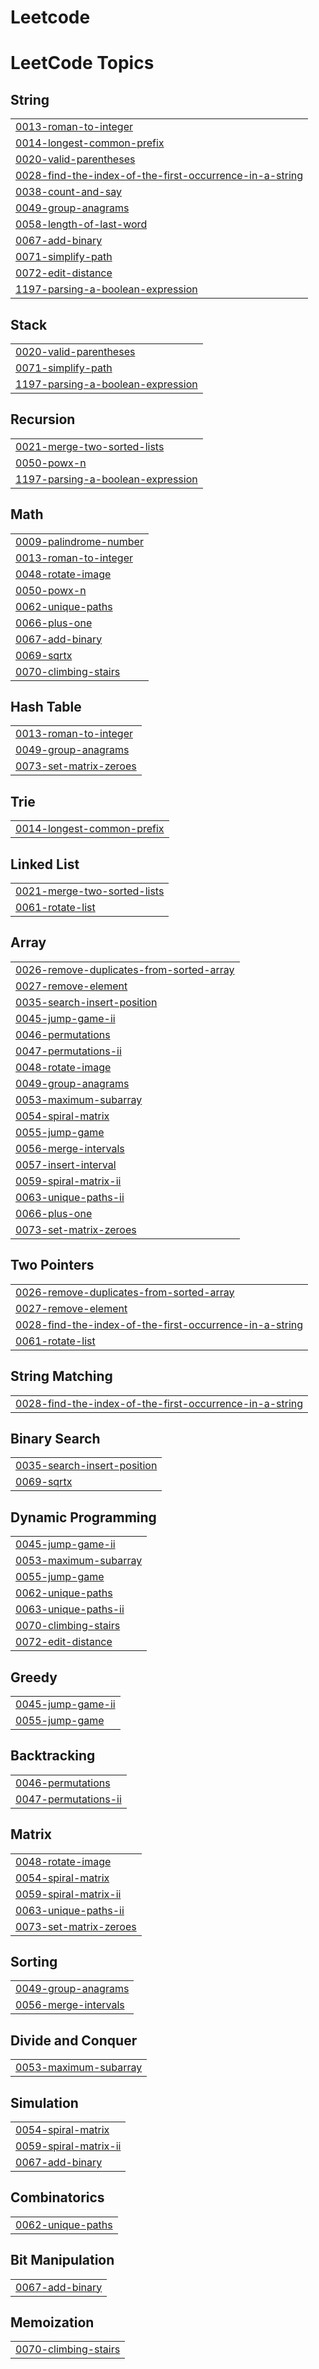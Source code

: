 # Leetcode
<!---LeetCode Topics Start-->
# LeetCode Topics
## String
|  |
| ------- |
| [0013-roman-to-integer](https://github.com/7410abhi/Leetcode/tree/master/0013-roman-to-integer) |
| [0014-longest-common-prefix](https://github.com/7410abhi/Leetcode/tree/master/0014-longest-common-prefix) |
| [0020-valid-parentheses](https://github.com/7410abhi/Leetcode/tree/master/0020-valid-parentheses) |
| [0028-find-the-index-of-the-first-occurrence-in-a-string](https://github.com/7410abhi/Leetcode/tree/master/0028-find-the-index-of-the-first-occurrence-in-a-string) |
| [0038-count-and-say](https://github.com/7410abhi/Leetcode/tree/master/0038-count-and-say) |
| [0049-group-anagrams](https://github.com/7410abhi/Leetcode/tree/master/0049-group-anagrams) |
| [0058-length-of-last-word](https://github.com/7410abhi/Leetcode/tree/master/0058-length-of-last-word) |
| [0067-add-binary](https://github.com/7410abhi/Leetcode/tree/master/0067-add-binary) |
| [0071-simplify-path](https://github.com/7410abhi/Leetcode/tree/master/0071-simplify-path) |
| [0072-edit-distance](https://github.com/7410abhi/Leetcode/tree/master/0072-edit-distance) |
| [1197-parsing-a-boolean-expression](https://github.com/7410abhi/Leetcode/tree/master/1197-parsing-a-boolean-expression) |
## Stack
|  |
| ------- |
| [0020-valid-parentheses](https://github.com/7410abhi/Leetcode/tree/master/0020-valid-parentheses) |
| [0071-simplify-path](https://github.com/7410abhi/Leetcode/tree/master/0071-simplify-path) |
| [1197-parsing-a-boolean-expression](https://github.com/7410abhi/Leetcode/tree/master/1197-parsing-a-boolean-expression) |
## Recursion
|  |
| ------- |
| [0021-merge-two-sorted-lists](https://github.com/7410abhi/Leetcode/tree/master/0021-merge-two-sorted-lists) |
| [0050-powx-n](https://github.com/7410abhi/Leetcode/tree/master/0050-powx-n) |
| [1197-parsing-a-boolean-expression](https://github.com/7410abhi/Leetcode/tree/master/1197-parsing-a-boolean-expression) |
## Math
|  |
| ------- |
| [0009-palindrome-number](https://github.com/7410abhi/Leetcode/tree/master/0009-palindrome-number) |
| [0013-roman-to-integer](https://github.com/7410abhi/Leetcode/tree/master/0013-roman-to-integer) |
| [0048-rotate-image](https://github.com/7410abhi/Leetcode/tree/master/0048-rotate-image) |
| [0050-powx-n](https://github.com/7410abhi/Leetcode/tree/master/0050-powx-n) |
| [0062-unique-paths](https://github.com/7410abhi/Leetcode/tree/master/0062-unique-paths) |
| [0066-plus-one](https://github.com/7410abhi/Leetcode/tree/master/0066-plus-one) |
| [0067-add-binary](https://github.com/7410abhi/Leetcode/tree/master/0067-add-binary) |
| [0069-sqrtx](https://github.com/7410abhi/Leetcode/tree/master/0069-sqrtx) |
| [0070-climbing-stairs](https://github.com/7410abhi/Leetcode/tree/master/0070-climbing-stairs) |
## Hash Table
|  |
| ------- |
| [0013-roman-to-integer](https://github.com/7410abhi/Leetcode/tree/master/0013-roman-to-integer) |
| [0049-group-anagrams](https://github.com/7410abhi/Leetcode/tree/master/0049-group-anagrams) |
| [0073-set-matrix-zeroes](https://github.com/7410abhi/Leetcode/tree/master/0073-set-matrix-zeroes) |
## Trie
|  |
| ------- |
| [0014-longest-common-prefix](https://github.com/7410abhi/Leetcode/tree/master/0014-longest-common-prefix) |
## Linked List
|  |
| ------- |
| [0021-merge-two-sorted-lists](https://github.com/7410abhi/Leetcode/tree/master/0021-merge-two-sorted-lists) |
| [0061-rotate-list](https://github.com/7410abhi/Leetcode/tree/master/0061-rotate-list) |
## Array
|  |
| ------- |
| [0026-remove-duplicates-from-sorted-array](https://github.com/7410abhi/Leetcode/tree/master/0026-remove-duplicates-from-sorted-array) |
| [0027-remove-element](https://github.com/7410abhi/Leetcode/tree/master/0027-remove-element) |
| [0035-search-insert-position](https://github.com/7410abhi/Leetcode/tree/master/0035-search-insert-position) |
| [0045-jump-game-ii](https://github.com/7410abhi/Leetcode/tree/master/0045-jump-game-ii) |
| [0046-permutations](https://github.com/7410abhi/Leetcode/tree/master/0046-permutations) |
| [0047-permutations-ii](https://github.com/7410abhi/Leetcode/tree/master/0047-permutations-ii) |
| [0048-rotate-image](https://github.com/7410abhi/Leetcode/tree/master/0048-rotate-image) |
| [0049-group-anagrams](https://github.com/7410abhi/Leetcode/tree/master/0049-group-anagrams) |
| [0053-maximum-subarray](https://github.com/7410abhi/Leetcode/tree/master/0053-maximum-subarray) |
| [0054-spiral-matrix](https://github.com/7410abhi/Leetcode/tree/master/0054-spiral-matrix) |
| [0055-jump-game](https://github.com/7410abhi/Leetcode/tree/master/0055-jump-game) |
| [0056-merge-intervals](https://github.com/7410abhi/Leetcode/tree/master/0056-merge-intervals) |
| [0057-insert-interval](https://github.com/7410abhi/Leetcode/tree/master/0057-insert-interval) |
| [0059-spiral-matrix-ii](https://github.com/7410abhi/Leetcode/tree/master/0059-spiral-matrix-ii) |
| [0063-unique-paths-ii](https://github.com/7410abhi/Leetcode/tree/master/0063-unique-paths-ii) |
| [0066-plus-one](https://github.com/7410abhi/Leetcode/tree/master/0066-plus-one) |
| [0073-set-matrix-zeroes](https://github.com/7410abhi/Leetcode/tree/master/0073-set-matrix-zeroes) |
## Two Pointers
|  |
| ------- |
| [0026-remove-duplicates-from-sorted-array](https://github.com/7410abhi/Leetcode/tree/master/0026-remove-duplicates-from-sorted-array) |
| [0027-remove-element](https://github.com/7410abhi/Leetcode/tree/master/0027-remove-element) |
| [0028-find-the-index-of-the-first-occurrence-in-a-string](https://github.com/7410abhi/Leetcode/tree/master/0028-find-the-index-of-the-first-occurrence-in-a-string) |
| [0061-rotate-list](https://github.com/7410abhi/Leetcode/tree/master/0061-rotate-list) |
## String Matching
|  |
| ------- |
| [0028-find-the-index-of-the-first-occurrence-in-a-string](https://github.com/7410abhi/Leetcode/tree/master/0028-find-the-index-of-the-first-occurrence-in-a-string) |
## Binary Search
|  |
| ------- |
| [0035-search-insert-position](https://github.com/7410abhi/Leetcode/tree/master/0035-search-insert-position) |
| [0069-sqrtx](https://github.com/7410abhi/Leetcode/tree/master/0069-sqrtx) |
## Dynamic Programming
|  |
| ------- |
| [0045-jump-game-ii](https://github.com/7410abhi/Leetcode/tree/master/0045-jump-game-ii) |
| [0053-maximum-subarray](https://github.com/7410abhi/Leetcode/tree/master/0053-maximum-subarray) |
| [0055-jump-game](https://github.com/7410abhi/Leetcode/tree/master/0055-jump-game) |
| [0062-unique-paths](https://github.com/7410abhi/Leetcode/tree/master/0062-unique-paths) |
| [0063-unique-paths-ii](https://github.com/7410abhi/Leetcode/tree/master/0063-unique-paths-ii) |
| [0070-climbing-stairs](https://github.com/7410abhi/Leetcode/tree/master/0070-climbing-stairs) |
| [0072-edit-distance](https://github.com/7410abhi/Leetcode/tree/master/0072-edit-distance) |
## Greedy
|  |
| ------- |
| [0045-jump-game-ii](https://github.com/7410abhi/Leetcode/tree/master/0045-jump-game-ii) |
| [0055-jump-game](https://github.com/7410abhi/Leetcode/tree/master/0055-jump-game) |
## Backtracking
|  |
| ------- |
| [0046-permutations](https://github.com/7410abhi/Leetcode/tree/master/0046-permutations) |
| [0047-permutations-ii](https://github.com/7410abhi/Leetcode/tree/master/0047-permutations-ii) |
## Matrix
|  |
| ------- |
| [0048-rotate-image](https://github.com/7410abhi/Leetcode/tree/master/0048-rotate-image) |
| [0054-spiral-matrix](https://github.com/7410abhi/Leetcode/tree/master/0054-spiral-matrix) |
| [0059-spiral-matrix-ii](https://github.com/7410abhi/Leetcode/tree/master/0059-spiral-matrix-ii) |
| [0063-unique-paths-ii](https://github.com/7410abhi/Leetcode/tree/master/0063-unique-paths-ii) |
| [0073-set-matrix-zeroes](https://github.com/7410abhi/Leetcode/tree/master/0073-set-matrix-zeroes) |
## Sorting
|  |
| ------- |
| [0049-group-anagrams](https://github.com/7410abhi/Leetcode/tree/master/0049-group-anagrams) |
| [0056-merge-intervals](https://github.com/7410abhi/Leetcode/tree/master/0056-merge-intervals) |
## Divide and Conquer
|  |
| ------- |
| [0053-maximum-subarray](https://github.com/7410abhi/Leetcode/tree/master/0053-maximum-subarray) |
## Simulation
|  |
| ------- |
| [0054-spiral-matrix](https://github.com/7410abhi/Leetcode/tree/master/0054-spiral-matrix) |
| [0059-spiral-matrix-ii](https://github.com/7410abhi/Leetcode/tree/master/0059-spiral-matrix-ii) |
| [0067-add-binary](https://github.com/7410abhi/Leetcode/tree/master/0067-add-binary) |
## Combinatorics
|  |
| ------- |
| [0062-unique-paths](https://github.com/7410abhi/Leetcode/tree/master/0062-unique-paths) |
## Bit Manipulation
|  |
| ------- |
| [0067-add-binary](https://github.com/7410abhi/Leetcode/tree/master/0067-add-binary) |
## Memoization
|  |
| ------- |
| [0070-climbing-stairs](https://github.com/7410abhi/Leetcode/tree/master/0070-climbing-stairs) |
<!---LeetCode Topics End-->
